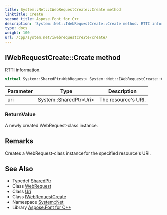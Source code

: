 ```yaml
---
title: System::Net::IWebRequestCreate::Create method
linktitle: Create
second_title: Aspose.Font for C++
description: 'System::Net::IWebRequestCreate::Create method. RTTI information in C++.'
type: docs
weight: 100
url: /cpp/system.net/iwebrequestcreate/create/
---
```

## IWebRequestCreate::Create method


RTTI information.

```cpp
virtual System::SharedPtr<WebRequest> System::Net::IWebRequestCreate::Create(System::SharedPtr<Uri> uri)=0
```


| Parameter | Type | Description |
| --- | --- | --- |
| uri | System::SharedPtr\<Uri\> | The resource's URI. |

### ReturnValue

A newly created WebRequest-class instance.
## Remarks


Creates a WebRequest-class instance for the specified resource's URI. 
## See Also

* Typedef [SharedPtr](../../../system/sharedptr/)
* Class [WebRequest](../../webrequest/)
* Class [Uri](../../../system/uri/)
* Class [IWebRequestCreate](../)
* Namespace [System::Net](../../)
* Library [Aspose.Font for C++](../../../)
